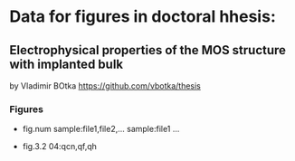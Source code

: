 # Data for figures in doctoral hhesis:

## Electrophysical properties of the MOS structure with implanted bulk

by Vladimir BOtka
https://github.com/vbotka/thesis

### Figures

* fig.num sample:file1,file2,... sample:file1 ...

* fig.3.2 04:qcn,qf,qh
